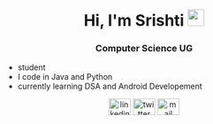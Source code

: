<h1 align="center">Hi, I'm Srishti <img src="https://cultofthepartyparrot.com/parrots/hd/60fpsparrot.gif" width="30" height="30"/></h1>
<h3 align="center">Computer Science UG</h3>


- student
- I code in Java and Python 
- currently learning DSA and Android Developement

<p align="center">
<a href="https://www.linkedin.com/in/srishtiwari27/" target="blank"><img align="center" src="https://img.shields.io/badge/LinkedIn-0077B5?style=for-the-badge&logo=linkedin&logoColor=white" alt="linkedin" height="30" width="40" /></a>
<a href="https://twitter.com/srishtiwari_9" target="blank"><img align="center" src="https://img.shields.io/badge/Twitter-1DA1F2.svg?style=for-the-badge&logo=twitter&logoColor=white" alt="twitter" height="30" width="40" /></a>
<a href="mailto:srishtiwari27@gmail.com" target="blank"><img align="center" src="https://img.shields.io/badge/Gmail-D14836?style=for-the-badge&logo=gmail&logoColor=white" alt="mail" height="30" width="40" /></a>
</p>
